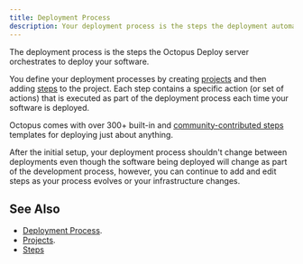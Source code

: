 ```yaml
---
title: Deployment Process
description: Your deployment process is the steps the deployment automation server will take to deploy your software.
---
```


The deployment process is the steps the Octopus Deploy server orchestrates to deploy your software.

You define your deployment processes by creating [projects](/docs/deployment-process/projects/index.md) and then adding [steps](/docs/deployment-process/steps/index.md) to the project. Each step contains a specific action (or set of actions) that is executed as part of the deployment process each time your software is deployed.

Octopus comes with over 300+ built-in and [community-contributed steps](/docs/deployment-process/steps/index.md) templates for deploying just about anything.

After the initial setup, your deployment process shouldn't change between deployments even though the software being deployed will change as part of the development process, however, you can continue to add and edit steps as your process evolves or your infrastructure changes.

## See Also

- [Deployment Process](/docs/deployment-process/index.md).
- [Projects](/docs/deployment-process/projects/index.md).
- [Steps](/docs/deployment-process/steps/index.md)
